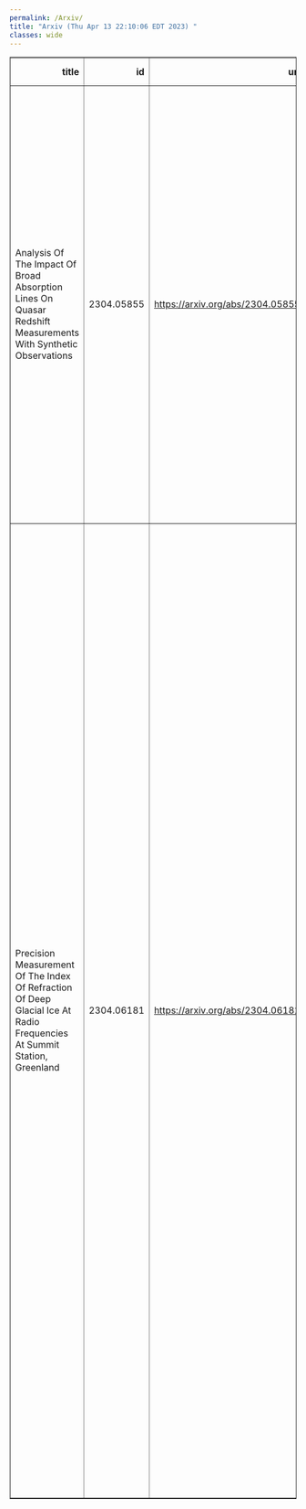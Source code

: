 ```yaml
---
permalink: /Arxiv/
title: "Arxiv (Thu Apr 13 22:10:06 EDT 2023) "
classes: wide
---
```

<table border="1" class="dataframe">
  <thead>
    <tr style="text-align: right;">
      <th>title</th>
      <th>id</th>
      <th>url</th>
      <th>authors</th>
      <th>Local Authors</th>
    </tr>
  </thead>
  <tbody>
    <tr>
      <td>Analysis Of The Impact Of Broad Absorption Lines On Quasar Redshift   Measurements With Synthetic Observations</td>
      <td>2304.05855</td>
      <td><a href="https://arxiv.org/abs/2304.05855" target="_blank">https://arxiv.org/abs/2304.05855</a></td>
      <td>Luz Ángela García, Paul Martini, Alma X. Gonzalez-Morales, Andreu Font-Ribera, Hiram K. Herrera-Alcantar, Jessica Nicole Aguilar, Steve Ahlen, David Brooks, Axel De La Macorra, Peter Doel, Jaime E. Forero-Romero, Julien Guy, Theodore Kisner, Martin Landriau, Ramon Miquel, John Moustakas, Jundan Nie, Claire Poppett, Gregory Tarlé, Zhimin Zhou</td>
      <td>Paul Martini</td>
    </tr>
    <tr>
      <td>Precision Measurement Of The Index Of Refraction Of Deep Glacial Ice At   Radio Frequencies At Summit Station, Greenland</td>
      <td>2304.06181</td>
      <td><a href="https://arxiv.org/abs/2304.06181" target="_blank">https://arxiv.org/abs/2304.06181</a></td>
      <td>J. A. Aguilar, P. Allison, D. Besson, A. Bishop, O. Botner, S. Bouma, S. Buitink, W. Castiglioni, M. Cataldo, B. A. Clark, A. Coleman, K. Couberly, Z. Curtis-Ginsberg, P. Dasgupta, S. De Kockere, K. D. De Vries, C. Deaconu, M. A. Duvernois, A. Eimer, C. Glaser, A. Hallgren, S. Hallmann, J. C. Hanson, B. Hendricks, J. Henrichs, N. Heyer, C. Hornhuber, K. Hughes, T. Karg, A. Karle, J. L. Kelley, M. Korntheuer, M. Kowalski, I. Kravchenko, R. Krebs, R. Lahmann, P. Lehmann, U. Latif, P. Laub, C. H. Liu, J. Mammo, M. J. Marsee, Z. S. Meyers, K. Michaels, K. Mulrey, M. Muzio, A. Nelles, A. Novikov, A. Nozdrina, E. Oberla, B. Oeyen, I. Plaisier, N. Punsuebsay, L. Pyras, D. Ryckbosch, F. Schlüter, O. Scholten, D. Seckel, M. F. H. Seikh, D. Smith, J. Stoffels, D. Southall, K. Terveer, S. Toscano, D. Tosi, D. J. Van Den Broeck, N. Van Eijndhoven, A. G. Vieregg, J. Z. Vischer, C. Welling, D. R. Williams, S. Wissel, R. Young, A. Zink</td>
      <td>Patrick Allison</td>
    </tr>
  </tbody>
</table>